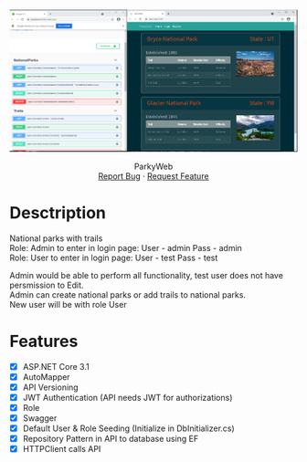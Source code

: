 <br />
<p align="center">
  <a href="https://github.com/ivan-belyaev/ParkyWeb">
    <img src="https://github.com/ivan-belyaev/ParkyWeb/blob/master/Parky.png" alt="Logo">
  </a>

  <p align="center">
    ParkyWeb
    <br />
    <a href="https://github.com/ivan-belyaev/ParkyWeb/issues">Report Bug</a>
    ·
    <a href="https://github.com/ivan-belyaev/ParkyWeb/issues">Request Feature</a>
  </p>
</p>

# Desctription

National parks with trails <br>
Role: Admin to enter in login page:  User - admin    Pass - admin<br>
Role:  User to enter in login page:  User - test     Pass - test<br>

Admin would be able to perform all functionality, test user does not have persmission to Edit. <br>
Admin can create national parks or add trails to national parks.<br>
New user will be with role User<br>

# Features

- [x] ASP.NET Core 3.1
- [x] AutoMapper
- [x] API Versioning
- [x] JWT Authentication (API needs JWT for authorizations)
- [x] Role
- [x] Swagger
- [x] Default User & Role Seeding (Initialize in DbInitializer.cs)
- [x] Repository Pattern in API to database using EF
- [x] HTTPClient calls API
